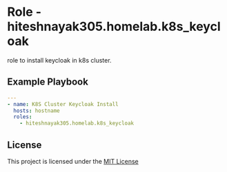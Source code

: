 # Role - hiteshnayak305.homelab.k8s_keycloak

role to install keycloak in k8s cluster.

## Example Playbook

```yaml
---
- name: K8S Cluster Keycloak Install
  hosts: hostname
  roles:
    - hiteshnayak305.homelab.k8s_keycloak
```

## License

This project is licensed under the [MIT License](../../LICENSE)
